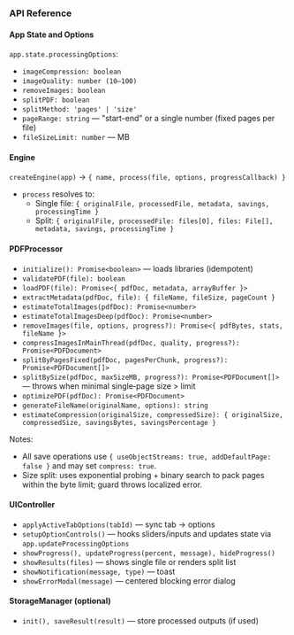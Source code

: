 ### API Reference

#### App State and Options
`app.state.processingOptions`:
- `imageCompression: boolean`
- `imageQuality: number (10–100)`
- `removeImages: boolean`
- `splitPDF: boolean`
- `splitMethod: 'pages' | 'size'`
- `pageRange: string` — "start-end" or a single number (fixed pages per file)
- `fileSizeLimit: number` — MB

#### Engine
`createEngine(app)` → `{ name, process(file, options, progressCallback) }`
- `process` resolves to:
  - Single file: `{ originalFile, processedFile, metadata, savings, processingTime }`
  - Split: `{ originalFile, processedFile: files[0], files: File[], metadata, savings, processingTime }`

#### PDFProcessor
- `initialize(): Promise<boolean>` — loads libraries (idempotent)
- `validatePDF(file): boolean`
- `loadPDF(file): Promise<{ pdfDoc, metadata, arrayBuffer }>`
- `extractMetadata(pdfDoc, file): { fileName, fileSize, pageCount }`
- `estimateTotalImages(pdfDoc): Promise<number>`
- `estimateTotalImagesDeep(pdfDoc): Promise<number>`
- `removeImages(file, options, progress?): Promise<{ pdfBytes, stats, fileName }>`
- `compressImagesInMainThread(pdfDoc, quality, progress?): Promise<PDFDocument>`
- `splitByPagesFixed(pdfDoc, pagesPerChunk, progress?): Promise<PDFDocument[]>`
- `splitBySize(pdfDoc, maxSizeMB, progress?): Promise<PDFDocument[]>` — throws when minimal single‑page size > limit
- `optimizePDF(pdfDoc): Promise<PDFDocument>`
- `generateFileName(originalName, options): string`
- `estimateCompression(originalSize, compressedSize): { originalSize, compressedSize, savingsBytes, savingsPercentage }`

Notes:
- All save operations use `{ useObjectStreams: true, addDefaultPage: false }` and may set `compress: true`.
- Size split: uses exponential probing + binary search to pack pages within the byte limit; guard throws localized error.

#### UIController
- `applyActiveTabOptions(tabId)` — sync tab → options
- `setupOptionControls()` — hooks sliders/inputs and updates state via `app.updateProcessingOptions`
- `showProgress(), updateProgress(percent, message), hideProgress()`
- `showResults(files)` — shows single file or renders split list
- `showNotification(message, type)` — toast
- `showErrorModal(message)` — centered blocking error dialog

#### StorageManager (optional)
- `init(), saveResult(result)` — store processed outputs (if used)


